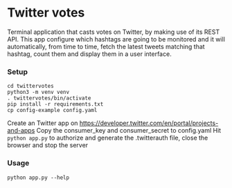 # Twitter votes
Terminal application that casts votes on Twitter, by making use of its REST API.
This app configure which hashtags are going to be monitored and it will automatically, from time to time, fetch the latest
tweets matching that hashtag, count them and display them in a user interface.

### Setup
```shell
cd twittervotes
python3 -m venv venv
. twittervotes/bin/activate
pip install -r requirements.txt
cp config-example config.yaml
```

Create an Twitter app on https://developer.twitter.com/en/portal/projects-and-apps
Copy the consumer_key and consumer_secret to config.yaml
Hit ```python app.py``` to authorize and generate the .twitterauth file, close the browser and stop the server

### Usage
```shell
python app.py --help
```